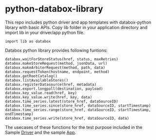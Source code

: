 # python-databox-library

This repo includes python driver and app templates with databox-python library with basic APIs.  Copy lib folder in your application directory and import lib in your driver/app python file.
```
import lib as databox
```
Databox python library provides following funtions:

```
databox.waitForStoreStatus(href, status, maxRetries)
databox.makeStoreRequest(method, jsonData, url)
databox.makeArbiterRequest(method, path, data)
databox.requestToken(hostname, endpoint, method)
databox.getRootCatalog()
databox.listAvailableStores()
databox.registerDatasource(href, metadata)
databox.export.longpoll(destination, payload)
databox.key_value.read(href, key)
databox.key_value.write(href, key, data)
databox.time_series.latest(store_href, dataSourceID)
databox.time_series.since(store_href, dataSourceID, startTimestamp)
databox.time_series.range(store_href, dataSourceID, startTimestamp, endTimestamp)
databox.time_series.write(store_href, dataSourceID, data)

```

The usecases of these functions for the test purpose included in  the Sample [Driver](./samples/driver-hello-world/test.py) and the sample [App](./samples/app-hello-world/test.py).
